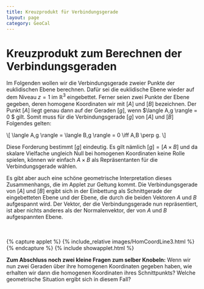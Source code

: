 ```yaml
---
title: Kreuzprodukt für Verbindungsgerade
layout: page
category: GeoCal
---
```


# Kreuzprodukt zum Berechnen der Verbindungsgeraden


Im Folgenden wollen wir die Verbindungsgerade zweier Punkte der euklidischen Ebene berechnen. Dafür sei die euklidische Ebene wieder auf dem Niveau $z=1$ im $\mathbb{R}^3$ eingebettet. Ferner seien zwei Punkte der Ebene gegeben, deren homogene Koordinaten wir mit $[A]$ und $[B]$ bezeichnen. Der Punkt $[A]$ liegt genau dann auf der Geraden $[g]$, wenn $\langle A,g \rangle = 0 $ gilt. Somit muss für die Verbindungsgerade $[g]$ von $[A]$ und $[B]$ Folgendes gelten:

\\[
\langle A,g \rangle = \langle B,g \rangle = 0 \iff A,B \perp g.
\\]

Diese Forderung bestimmt $[g]$ eindeutig. Es gilt nämlich $[g] = [A\times B]$ und da skalare Vielfache ungleich Null bei homogenen Koordinaten keine Rolle spielen, können wir einfach $A\times B$ als Repräsentanten für die Verbindungsgerade wählen.

Es gibt aber auch eine schöne geometrische Interpretation dieses Zusammenhangs, die im Applet zur Geltung kommt. Die Verbindungsgerade von $[A]$ und $[B]$ ergibt sich in der Einbettung als Schnittgerade der eingebetteten Ebene und der Ebene, die durch die beiden Vektoren $A$ und $B$ aufgespannt wird. Der Vektor, der die Verbindungsgerade nun repräsentiert, ist aber nichts anderes als der Normalenvektor, der von $A$ und $B$ aufgespannten Ebene.


<br>
<br>
{% capture applet %} {% include_relative images/HomCoordLine3.html %} {% endcapture %}
{% include showapplet.html %}



<b>Zum Abschluss noch zwei kleine Fragen zum selber Knobeln:</b> Wenn wir nun zwei Geraden über ihre homogenen Koordinaten gegeben haben, wie erhalten wir dann die homogenen Koordinaten ihres Schnittpunkts? Welche geometrische Situation ergibt sich in diesem Fall?
